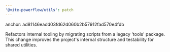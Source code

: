```yaml
---
'@vite-powerflow/utils': patch
---
```


anchor: ad81146eadd03fd62d060b2b57912fad570e4fdb

Refactors internal tooling by migrating scripts from a legacy 'tools' package. This change improves the project's internal structure and testability for shared utilities.
